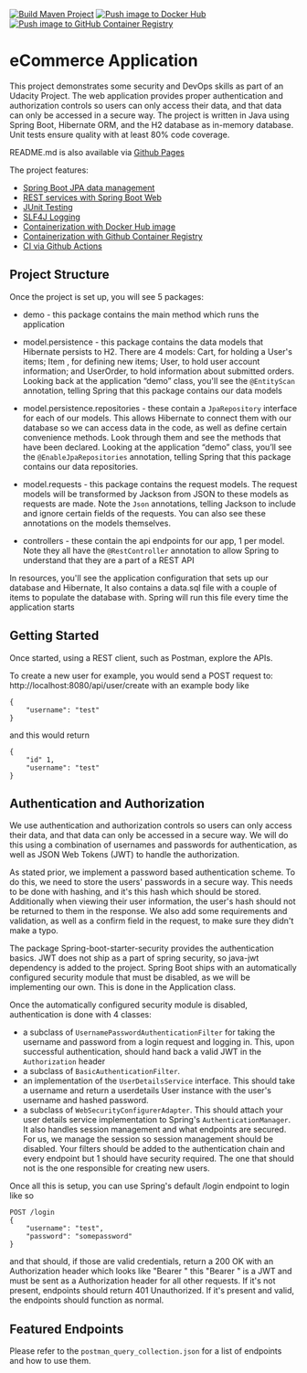 [![Build Maven Project](https://github.com/Treboder/eCommerceApplication/actions/workflows/maven-build.yml/badge.svg)](https://github.com/Treboder/eCommerceApplication/actions/workflows/maven-build.yml)
[![Push image to Docker Hub](https://github.com/Treboder/eCommerceApplication/actions/workflows/docker-publish.yml/badge.svg)](https://github.com/Treboder/eCommerceApplication/actions/workflows/docker-publish.yml)
[![Push image to GitHub Container Registry](https://github.com/Treboder/eCommerceApplication/actions/workflows/ghcr-publish.yml/badge.svg)](https://github.com/Treboder/eCommerceApplication/actions/workflows/ghcr-publish.yml)

# eCommerce Application

This project demonstrates some security and DevOps skills as part of an Udacity Project. 
The web application provides proper authentication and authorization controls so users can only access their data, and that data can only be accessed in a secure way.
The project is written in Java using Spring Boot, Hibernate ORM, and the H2 database as in-memory database.
Unit tests ensure quality with at least 80% code coverage.

README.md is also available via [Github Pages](https://treboder.github.io/eCommerceApplication/)

The project features:
* [Spring Boot JPA data management](https://spring.io/guides/gs/accessing-data-jpa/)
* [REST services with Spring Boot Web](https://spring.io/guides/tutorials/rest/)
* [JUnit Testing](https://junit.org/junit5/)
* [SLF4J Logging](https://www.slf4j.org/)
* [Containerization with Docker Hub image](https://hub.docker.com/r/treboder/ecommerceapplication/tags)
* [Containerization with Github Container Registry](https://github.com/Treboder/eCommerceApplication/pkgs/container/ecommerceapplication) 
* [CI via Github Actions](https://github.com/features/actions)

## Project Structure

Once the project is set up, you will see 5 packages:

* demo - this package contains the main method which runs the application

* model.persistence - this package contains the data models that Hibernate persists to H2. There are 4 models: Cart, for holding a User's items; Item , for defining new items; User, to hold user account information; and UserOrder, to hold information about submitted orders. Looking back at the application “demo” class, you'll see the `@EntityScan` annotation, telling Spring that this package contains our data models

* model.persistence.repositories - these contain a `JpaRepository` interface for each of our models. This allows Hibernate to connect them with our database so we can access data in the code, as well as define certain convenience methods. Look through them and see the methods that have been declared. Looking at the application “demo” class, you’ll see the `@EnableJpaRepositories` annotation, telling Spring that this package contains our data repositories.

* model.requests - this package contains the request models. The request models will be transformed by Jackson from JSON to these models as requests are made. Note the `Json` annotations, telling Jackson to include and ignore certain fields of the requests. You can also see these annotations on the models themselves.

* controllers - these contain the api endpoints for our app, 1 per model. Note they all have the `@RestController` annotation to allow Spring to understand that they are a part of a REST API

In resources, you'll see the application configuration that sets up our database and Hibernate, It also contains a data.sql file with a couple of items to populate the database with. Spring will run this file every time the application starts

## Getting Started

Once started, using a REST client, such as Postman, explore the APIs.

To create a new user for example, you would send a POST request to:
http://localhost:8080/api/user/create with an example body like 

```
{
    "username": "test"
}
```

and this would return
```
{
    "id" 1,
    "username": "test"
}
```

## Authentication and Authorization
We use authentication and authorization controls so users can only access their data, and that data can only be accessed in a secure way. We will do this using a combination of usernames and passwords for authentication, as well as JSON Web Tokens (JWT) to handle the authorization.

As stated prior, we implement a password based authentication scheme. To do this, we need to store the users' passwords in a secure way. This needs to be done with hashing, and it's this hash which should be stored. Additionally when viewing their user information, the user's hash should not be returned to them in the response.
We also add some requirements and validation, as well as a confirm field in the request, to make sure they didn't make a typo. 

The package Spring-boot-starter-security provides the authentication basics.
JWT does not ship as a part of spring security, so java-jwt dependency is added to the project. 
Spring Boot ships with an automatically configured security module that must be disabled, as we will be implementing our own. This is done in the Application class.

Once the automatically configured security module is disabled, authentication is done with 4 classes:
   * a subclass of `UsernamePasswordAuthenticationFilter` for taking the username and password from a login request and logging in. This, upon successful authentication, should hand back a valid JWT in the `Authorization` header
   * a subclass of `BasicAuthenticationFilter`. 
   * an implementation of the `UserDetailsService` interface. This should take a username and return a userdetails User instance with the user's username and hashed password.
   *  a subclass of `WebSecurityConfigurerAdapter`. This should attach your user details service implementation to Spring's `AuthenticationManager`. It also handles session management and what endpoints are secured. For us, we manage the session so session management should be disabled. Your filters should be added to the authentication chain and every endpoint but 1 should have security required. The one that should not is the one responsible for creating new users.

Once all this is setup, you can use Spring's default /login endpoint to login like so

```
POST /login 
{
    "username": "test",
    "password": "somepassword"
}
```

and that should, if those are valid credentials, return a 200 OK with an Authorization header which looks like "Bearer <data>" this "Bearer <data>" is a JWT and must be sent as a Authorization header for all other requests. If it's not present, endpoints should return 401 Unauthorized. If it's present and valid, the endpoints should function as normal.

## Featured Endpoints

Please refer to the `postman_query_collection.json` for a list of endpoints and how to use them.




